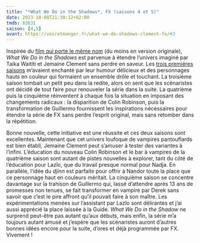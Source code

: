 ```yaml
---
title: "*What We Do in the Shadows*, FX (saisons 4 et 5)"
date: 2023-10-08T21:30:12+02:00
tmdb: 83631 
saison: [4,5]
avant: https://voiretmanger.fr/what-we-do-shadows-clement-fx/#3
---
```


Inspirée du [film qui porte le même nom](https://voiretmanger.fr/vampires-toute-intimite-waititi-clement/) (du moins en version originale), *What We Do in the Shadows* est parvenue à étendre l’univers imaginé par Taika Waititi et Jemaine Clement sans perdre en saveur. Les [trois premières saisons](https://voiretmanger.fr/what-we-do-shadows-clement-fx/) m’avaient enchanté par leur humour délicieux et des personnages hauts en couleur qui formaient un ensemble drôle et touchant. La troisième saison tombait un petit peu dans la redite, alors on sent que les scénaristes ont décidé de tout faire pour renouveler la série dans la suite. La quatrième puis la cinquième réinventent à chaque fois la situation en imposant des changements radicaux : la disparition de Colin Robinson, puis la transformation de Guillermo fournissent les inspirations nécessaires pour étendre la série de FX sans perdre l’esprit original, mais sans retomber dans la répétition.

Bonne nouvelle, cette initiative est une réussite et ces deux saisons sont excellentes. Maintenant que cet univers loufoque de vampires pantouflards est bien établi, Jemaine Clement peut s’amuser à tester des variantes à l’infini. L’éducation du nouveau Colin Robinson et le bar à vampires de la quatrième saison sont autant de pistes nouvelles à explorer, tant du côté de l’éducation pour Lazlo, que du travail presque normal pour Nadja. En parallèle, l’idée du *djinn* est parfaite pour offrir à Nandor toute la place que ce personnage haut en couleurs méritait. La cinquième saison se concentre davantage sur la trahison de Guillermo qui, lassé d’attendre après 13 ans de promesses non tenues, se fait transformer en vampire par Derek sans savoir que c’est le pire affront qu’il pouvait faire à son maître. Les expérimentations menées sur l’assistant par Lazlo sont délirantes et j’ai aussi apprécié la place laissée à la Guide. *What We Do in the Shadow* ne surprend peut-être pas autant qu’aux débuts, mais enfin, la série m’a toujours autant amusé et j’espère que les scénaristes auront d’autres bonnes idées encore pour la suite, d’ores et déjà programmée par FX. Vivement !


